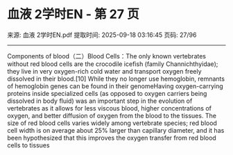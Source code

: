# 血液 2学时EN - 第 27 页

来源: 血液 2学时EN.pdf
提取时间: 2025-09-18 03:16:45
页码: 27/96

---

Components of blood（二）Blood Cells：The only known vertebrates without red blood cells are the crocodile icefish (family Channichthyidae); they live in very oxygen-rich cold water and transport oxygen freely dissolved in their blood.[10] While they no longer use hemoglobin, remnants of hemoglobin genes can be found in their genomeHaving oxygen-carrying proteins inside specialized cells (as opposed to oxygen carriers being dissolved in body fluid) was an important step in the evolution of vertebrates as it allows for less viscous blood, higher concentrations of oxygen, and better diffusion of oxygen from the blood to the tissues. The size of red blood cells varies widely among vertebrate species; red blood cell width is on average about 25% larger than capillary diameter, and it has been hypothesized that this improves the oxygen transfer from red blood cells to tissues